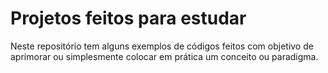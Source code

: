 # Projetos feitos para estudar

Neste repositório tem alguns exemplos de códigos feitos com objetivo de aprimorar ou simplesmente colocar em prática um conceito ou paradigma.